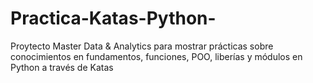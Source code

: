 # Practica-Katas-Python-
Proytecto Master Data &amp; Analytics para mostrar prácticas sobre conocimientos en fundamentos, funciones, POO, liberías y módulos en Python a través de Katas
